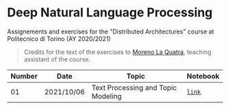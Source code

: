 # Deep Natural Language Processing

Assignements and exercises for the "Distributed Architectures" course at Politecnico di Torino (AY 2020/2021)

> Credits for the text of the exercises to [Moreno La Quatra](https://github.com/MorenoLaQuatra/DeepNLP), teaching assistant of the course.

| Number  | Date | Topic  | Notebook |
| ------------- | ------------- | ------------- | ------------- |
| 01 | 2021/10/06 | Text Processing and Topic Modeling | [`link`](https://github.com/francescodisalvo05/polito-deep-nlp/tree/main/Labs)

